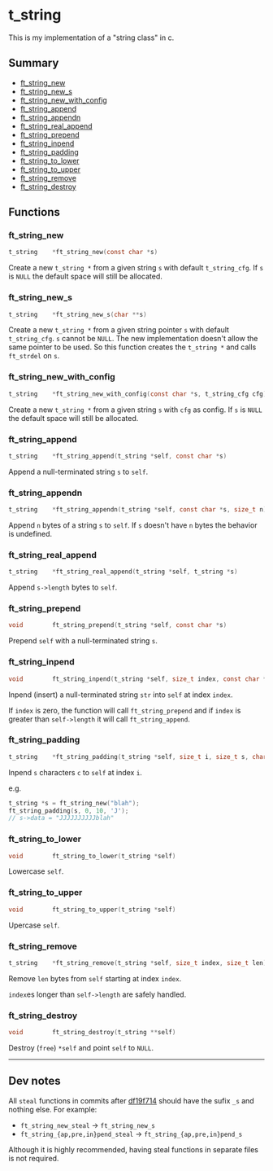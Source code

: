 # t_string

This is my implementation of a "string class" in c.

## Summary

- [ft_string_new](#ft_string_new)
- [ft_string_new_s](#ft_string_new_s)
- [ft_string_new_with_config](#ft_string_new_with_config)
- [ft_string_append](#ft_string_append)
- [ft_string_appendn](#ft_string_appendn)
- [ft_string_real_append](#ft_string_real_append)
- [ft_string_prepend](#ft_string_prepend)
- [ft_string_inpend](#ft_string_inpend)
- [ft_string_padding](#ft_string_padding)
- [ft_string_to_lower](#ft_string_to_lower)
- [ft_string_to_upper](#ft_string_to_upper)
- [ft_string_remove](#ft_string_remove)
- [ft_string_destroy](#ft_string_destroy)

## Functions

### ft_string_new
```C
t_string	*ft_string_new(const char *s)
```
Create a new `t_string *` from a given string `s` with default `t_string_cfg`. If `s` is `NULL` the default space will still be allocated.

### ft_string_new_s
```C
t_string	*ft_string_new_s(char **s)
```
Create a new `t_string *` from a given string pointer `s` with default `t_string_cfg`. `s` cannot be `NULL`. The new implementation doesn't allow the same pointer to be used. So this function creates the `t_string *` and calls `ft_strdel` on `s`.

### ft_string_new_with_config
```C
t_string	*ft_string_new_with_config(const char *s, t_string_cfg cfg)
```
Create a new `t_string *` from a given string `s` with `cfg` as config. If `s` is `NULL` the default space will still be allocated.

### ft_string_append
```C
t_string	*ft_string_append(t_string *self, const char *s)
```
Append a null-terminated string `s` to `self`.

### ft_string_appendn
```C
t_string	*ft_string_appendn(t_string *self, const char *s, size_t n)
```
Append `n` bytes of a string `s` to `self`. If `s` doesn't have `n` bytes the behavior is undefined.

### ft_string_real_append
```C
t_string	*ft_string_real_append(t_string *self, t_string *s)
```
Append `s->length` bytes to `self`.

### ft_string_prepend
```C
void		ft_string_prepend(t_string *self, const char *s)
```
Prepend `self` with a null-terminated string `s`.

### ft_string_inpend
```C
void		ft_string_inpend(t_string *self, size_t index, const char *str)
```
Inpend (insert) a null-terminated string `str` into `self` at index `index`.

If `index` is zero, the function will call `ft_string_prepend` and if `index` is greater than `self->length` it will call `ft_string_append`.

### ft_string_padding
```C
t_string	*ft_string_padding(t_string *self, size_t i, size_t s, char c)
```
Inpend `s` characters `c` to `self` at index `i`.

e.g.

```C
t_string *s = ft_string_new("blah");
ft_string_padding(s, 0, 10, 'J');
// s->data = "JJJJJJJJJJblah"
```

### ft_string_to_lower
```C
void		ft_string_to_lower(t_string *self)
```
Lowercase `self`.

### ft_string_to_upper
```C
void		ft_string_to_upper(t_string *self)
```
Upercase `self`.

### ft_string_remove
```C
t_string	*ft_string_remove(t_string *self, size_t index, size_t len)
```
Remove `len` bytes from `self` starting at index `index`.

`index`es longer than `self->length` are safely handled.

### ft_string_destroy
```C
void		ft_string_destroy(t_string **self)
```
Destroy (`free`) `*self` and point `self` to `NULL`.

----

## Dev notes

All `steal` functions in commits after [df19f714](https://gitlab.com/raggesilver-42/libft/commit/df19f7141d6fde1e0ffcffb0bf8a49881741f911) should have the sufix `_s` and nothing else. For example:

- `ft_string_new_steal` -> `ft_string_new_s`
- `ft_string_{ap,pre,in}pend_steal` -> `ft_string_{ap,pre,in}pend_s`

Although it is highly recommended, having steal functions in separate files is not required.
